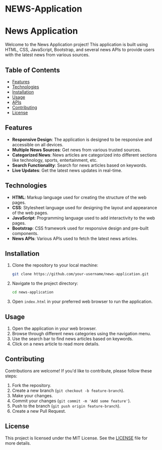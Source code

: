 # NEWS-Application

# News Application

Welcome to the News Application project! This application is built using HTML, CSS, JavaScript, Bootstrap, and several news APIs to provide users with the latest news from various sources.

## Table of Contents

- [Features](#features)
- [Technologies](#technologies)
- [Installation](#installation)
- [Usage](#usage)
- [APIs](#apis)
- [Contributing](#contributing)
- [License](#license)

## Features

- **Responsive Design**: The application is designed to be responsive and accessible on all devices.
- **Multiple News Sources**: Get news from various trusted sources.
- **Categorized News**: News articles are categorized into different sections like technology, sports, entertainment, etc.
- **Search Functionality**: Search for news articles based on keywords.
- **Live Updates**: Get the latest news updates in real-time.

## Technologies

- **HTML**: Markup language used for creating the structure of the web pages.
- **CSS**: Stylesheet language used for designing the layout and appearance of the web pages.
- **JavaScript**: Programming language used to add interactivity to the web pages.
- **Bootstrap**: CSS framework used for responsive design and pre-built components.
- **News APIs**: Various APIs used to fetch the latest news articles.

## Installation

1. Clone the repository to your local machine:
    ```bash
    git clone https://github.com/your-username/news-application.git
    ```

2. Navigate to the project directory:
    ```bash
    cd news-application
    ```

3. Open `index.html` in your preferred web browser to run the application.

## Usage

1. Open the application in your web browser.
2. Browse through different news categories using the navigation menu.
3. Use the search bar to find news articles based on keywords.
4. Click on a news article to read more details.

## Contributing

Contributions are welcome! If you'd like to contribute, please follow these steps:

1. Fork the repository.
2. Create a new branch (`git checkout -b feature-branch`).
3. Make your changes.
4. Commit your changes (`git commit -m 'Add some feature'`).
5. Push to the branch (`git push origin feature-branch`).
6. Create a new Pull Request.

## License

This project is licensed under the MIT License. See the [LICENSE](LICENSE) file for more details.

